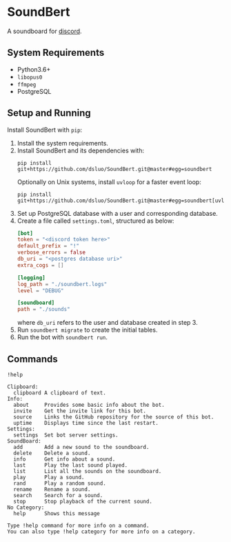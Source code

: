# SoundBert

A soundboard for [discord](https://discordapp.com/).

## System Requirements

* Python3.6+
* `libopus0`
* `ffmpeg`
* PostgreSQL


## Setup and Running

Install SoundBert with `pip`:

1. Install the system requirements.
2. Install SoundBert and its dependencies with:
    ```commandline
    pip install git+https://github.com/dsluo/SoundBert.git@master#egg=soundbert
    ```
    Optionally on Unix systems, install `uvloop` for a faster event loop:
    ```commandline
    pip install git+https://github.com/dsluo/SoundBert.git@master#egg=soundbert[uvloop]
    ```
3. Set up PostgreSQL database with a user and corresponding database.
4. Create a file called `settings.toml`, structured as below:
    ```toml
    [bot]
    token = "<discord token here>"
    default_prefix = "!"
    verbose_errors = false
    db_uri = "<postgres database uri>"
    extra_cogs = []

    [logging]
    log_path = "./soundbert.logs"
    level = "DEBUG"

    [soundboard]
    path = "./sounds"
    ```
    where `db_uri` refers to the user and database created in step 3.
5. Run `soundbert migrate` to create the initial tables.
6. Run the bot with `soundbert run`.

## Commands

`!help`

```
Clipboard:
  clipboard A clipboard of text.
Info:
  about     Provides some basic info about the bot.
  invite    Get the invite link for this bot.
  source    Links the GitHub repository for the source of this bot.
  uptime    Displays time since the last restart.
Settings:
  settings  Set bot server settings.
SoundBoard:
  add       Add a new sound to the soundboard.
  delete    Delete a sound.
  info      Get info about a sound.
  last      Play the last sound played.
  list      List all the sounds on the soundboard.
  play      Play a sound.
  rand      Play a random sound.
  rename    Rename a sound.
  search    Search for a sound.
  stop      Stop playback of the current sound.
​No Category:
  help      Shows this message

Type !help command for more info on a command.
You can also type !help category for more info on a category.
```